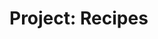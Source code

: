 <!DOCTYPE html>
<html>
  <head>
    <title> Project: Recipes </title>
    <meta charset="utf-8">
  </head>
  
  <body>
    <h1>Project: Recipes</h1>
  </body>
</html>  
